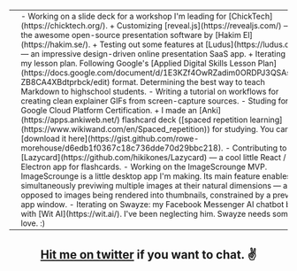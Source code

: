 <div align="center">
<table border="0">
  <tr>
    <td>
      <img src="https://github.com/rowe-morehouse/rowe-morehouse/raw/master/main.gif" width="25">
    </td>
    <td>
      - Working on a slide deck for a workshop I'm leading for [ChickTech](https://chicktech.org/).
        + Customizing [reveal.js](https://revealjs.com/) —  the awesome open-source presentation software by [Hakim El](https://hakim.se/).
        + Testing out some features at [Ludus](https://ludus.one/) — an impressive design-driven online presentation SaaS app. 
        + Iterating on my lesson plan. Following Google's [Applied Digital Skills Lesson Plan](https://docs.google.com/document/d/1E3KZf4OwRZadim0ORDPJ3QSAsPs-ZB8CA4XBdtprbck/edit) format. Determining the best way to teach Markdown to highschool students.
      - Writing a tutorial on workflows for creating clean explainer GIFs from screen-capture sources.
      - Studing for a Google Cloud Platform Certification. 
        + I made an [Anki](https://apps.ankiweb.net/) flashcard deck ([spaced repetition learning](https://www.wikiwand.com/en/Spaced_repetition)) for studying. You can [download it here](https://gist.github.com/rowe-morehouse/d6edb1f0367c18c736dde70d29bbc218).
      - Contributing to [Lazycard](https://github.com/hikikones/Lazycard) — a cool little React / Electron app for flashcards.
      - Working on the ImageScrounge MVP. ImageScrounge is a little desktop app I'm making. Its main feature enables simultaneously previwing multiple images at their natural dimensions — as opposed to images being rendered into thumbnails, constrained by a preview app window.
      - Iterating on Swayze: my Facebook Messenger AI chatbot built with [Wit AI](https://wit.ai/). I've been neglecting him. Swayze needs some love. :)
    </td>
  </tr>
</table>

## [Hit me on twitter](https://twitter.com/rowemore) if you want to chat. ✌️
</div>